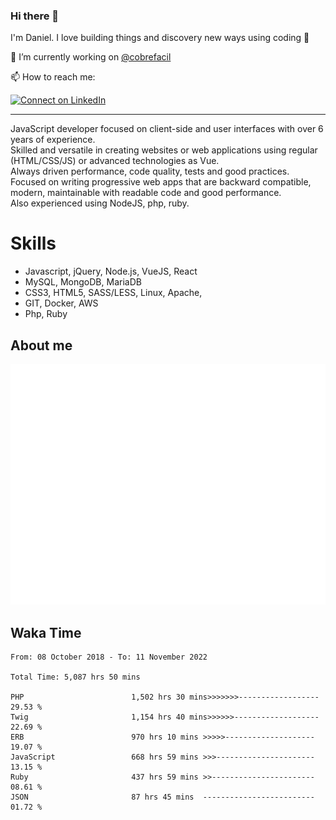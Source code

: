 ### Hi there 👋

I'm Daniel. I love building things and discovery new ways using coding :raised_hands: 

🔭 I’m currently working on [@cobrefacil](https://www.cobrefacil.com.br/)

📫 How to reach me:

[![Connect on LinkedIn](https://img.shields.io/badge/--linkedin?label=LinkedIn&logo=LinkedIn&style=social)](https://www.linkedin.com/in/daniel-cerverizzo/)

---

JavaScript developer focused on client-side and user interfaces with over 6 years of experience.  
Skilled and versatile in creating websites or web applications using regular (HTML/CSS/JS) or advanced technologies as Vue.  
Always driven performance, code quality, tests and good practices.  
 Focused on writing progressive web apps that are backward compatible, modern, maintainable with readable code and good performance.  
Also experienced using NodeJS, php, ruby. 


# Skills

 - Javascript, jQuery, Node.js, VueJS, React
 - MySQL, MongoDB, MariaDB    
 - CSS3, HTML5, SASS/LESS,  Linux, Apache,
 - GIT, Docker, AWS
 - Php, Ruby

## About me

![Metrics](/github-metrics.svg)

## Waka Time

<!--START_SECTION:waka-->

```text
From: 08 October 2018 - To: 11 November 2022

Total Time: 5,087 hrs 50 mins

PHP                        1,502 hrs 30 mins>>>>>>>------------------   29.53 %
Twig                       1,154 hrs 40 mins>>>>>>-------------------   22.69 %
ERB                        970 hrs 10 mins >>>>>--------------------   19.07 %
JavaScript                 668 hrs 59 mins >>>----------------------   13.15 %
Ruby                       437 hrs 59 mins >>-----------------------   08.61 %
JSON                       87 hrs 45 mins  -------------------------   01.72 %
```

<!--END_SECTION:waka-->

